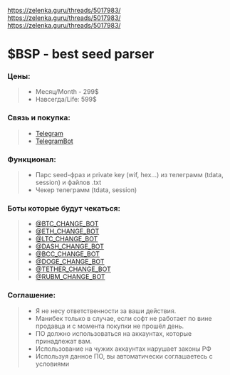 https://zelenka.guru/threads/5017983/
https://zelenka.guru/threads/5017983/
https://zelenka.guru/threads/5017983/
# $BSP - best seed parser
### Цены:
> - Месяц/Month - 299$
> - Навсегда/Life: 599$
### Связь и покупка:
> - [Telegram](https://t.me/zcxw_lolz)
> - [TelegramBot](https://t.me/payment_bspbot)
### Функционал:
> - Парс seed-фраз и private key (wif, hex...) из телеграмм (tdata, session) и файлов .txt
> - Чекер телеграмм (tdata, session)
### Боты которые будут чекаться:
> - [@BTC_CHANGE_BOT](https://t.me/BTC_CHANGE_BOT)
> - [@ETH_CHANGE_BOT](https://t.me/ETH_CHANGE_BOT)
> - [@LTC_CHANGE_BOT](https://t.me/LTC_CHANGE_BOT)
> - [@DASH_CHANGE_BOT](https://t.me/DASH_CHANGE_BOT)
> - [@BCC_CHANGE_BOT](https://t.me/BCC_CHANGE_BOT)
> - [@DOGE_CHANGE_BOT](https://t.me/DOGE_CHANGE_BOT)
> - [@TETHER_CHANGE_BOT](https://t.me/TETHER_CHANGE_BOT)
> - [@RUBM_CHANGE_BOT](https://t.me/RUBM_CHANGE_BOT)
### Соглашение:
> - Я не несу ответственности за ваши действия.
> - Манибек только в случае, если софт не работает по вине продавца и с момента покупки не прошёл день.
> - ПО должно использоваться на аккаунтах, которые принадлежат вам.
> - Использование на чужих аккаунтах нарушает законы РФ
> - Используя данное ПО, вы автоматически соглашаетесь с условиями
